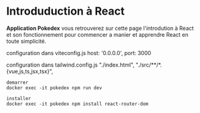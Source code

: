 # Introduduction à React
**Application Pokedex**
vous retrouverez sur cette page l'introdution à React et son fonctionnement pour commencer a manier et apprendre React en toute simplicité.

configuration dans viteconfig.js
  host: '0.0.0.0',
    port: 3000

configuration dans tailwind.config.js 
"./index.html",
    "./src/**/*.{vue,js,ts,jsx,tsx}",


    demarrer 
    docker exec -it pokedex npm run dev

    installer 
    docker exec -it pokedex npm install react-router-dom